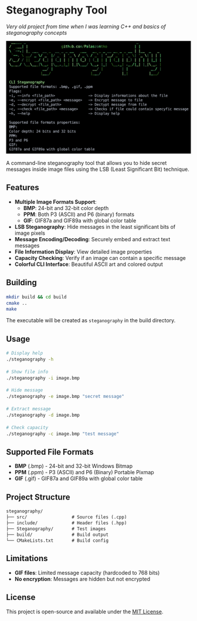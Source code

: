 # Steganography Tool 
*Very old project from time when I was learning C++ and basics of steganography concepts*

![Steganography Tool Screenshot](assets/screenshot.png)

A command-line steganography tool that allows you to hide secret messages inside image files using the LSB (Least Significant Bit) technique.

## Features

- **Multiple Image Formats Support**:
    - **BMP**: 24-bit and 32-bit color depth
    - **PPM**: Both P3 (ASCII) and P6 (binary) formats
    - **GIF**: GIF87a and GIF89a with global color table
- **LSB Steganography**: Hide messages in the least significant bits of image pixels
- **Message Encoding/Decoding**: Securely embed and extract text messages
- **File Information Display**: View detailed image properties
- **Capacity Checking**: Verify if an image can contain a specific message
- **Colorful CLI Interface**: Beautiful ASCII art and colored output

## Building

```bash
mkdir build && cd build
cmake ..
make
```

The executable will be created as `steganography` in the build directory.

## Usage

```bash
# Display help
./steganography -h

# Show file info
./steganography -i image.bmp

# Hide message
./steganography -e image.bmp "secret message"

# Extract message
./steganography -d image.bmp

# Check capacity
./steganography -c image.bmp "test message"
```

## Supported File Formats

- **BMP** (.bmp) - 24-bit and 32-bit Windows Bitmap
- **PPM** (.ppm) - P3 (ASCII) and P6 (Binary) Portable Pixmap  
- **GIF** (.gif) - GIF87a and GIF89a with global color table

## Project Structure

```
steganography/
├── src/                 # Source files (.cpp)
├── include/             # Header files (.hpp)  
├── Steganography/       # Test images
├── build/               # Build output
└── CMakeLists.txt       # Build config
```

## Limitations

- **GIF files**: Limited message capacity (hardcoded to 768 bits)
- **No encryption**: Messages are hidden but not encrypted

## License

This project is open-source and available under the [MIT License](LICENSE).